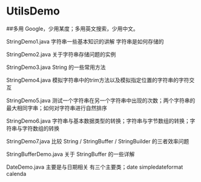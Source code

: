 # UtilsDemo
##多用 Google，少用某度；多用英文搜索，少用中文。

StringDemo1.java  字符串一些基本知识的讲解 字符串是如何存储的

StringDemo2.java  关于字符串存储问题的实例

StringDemo3.java  String 的一些常用方法

StringDemo4.java  模拟字符串中的trim方法以及模拟指定位置的字符串的字符交互

StringDemo5.java  测试一个字符串在另一个字符串中出现的次数；两个字符串的最大相同字串；如何对字符串进行自然排序 

StringDemo6.java  字符串与基本数据类型的转换；字符串与字节数组的转换；字符串与字符数组的转换

StringDemo7.java  比较 String / StringBuffer / StringBuilder 的三者效率问题

StringBufferDemo.java 关于 StringBuffer 的一些详解

DateDemo.java     主要是与日期相关 有三个主要类；date simpledateformat calenda